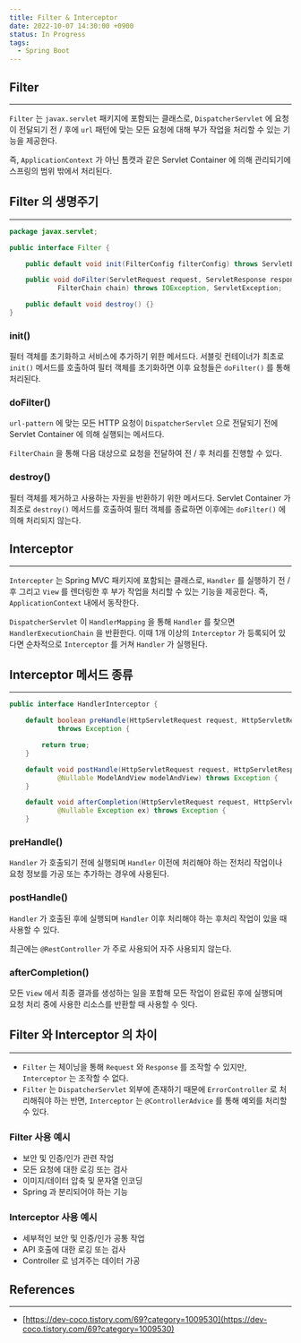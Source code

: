 ```yaml
---
title: Filter & Interceptor
date: 2022-10-07 14:30:00 +0900
status: In Progress
tags:
  - Spring Boot
---
```


## Filter

---

`Filter` 는 `javax.servlet` 패키지에 포함되는 클래스로, `DispatcherServlet` 에 요청이 전달되기 전 / 후에 `url` 패턴에 맞는 모든 요청에 대해 부가 작업을 처리할 수 있는 기능을 제공한다.

즉, `ApplicationContext` 가 아닌 톰캣과 같은 Servlet Container 에 의해 관리되기에 스프링의 범위 밖에서 처리된다.

## Filter 의 생명주기

---

```java
package javax.servlet;

public interface Filter {

    public default void init(FilterConfig filterConfig) throws ServletException {}

    public void doFilter(ServletRequest request, ServletResponse response,
            FilterChain chain) throws IOException, ServletException;

    public default void destroy() {}
}
```

### init()

필터 객체를 초기화하고 서비스에 추가하기 위한 메서드다. 서블릿 컨테이너가 최초로 `init()` 메서드를 호출하여 필터 객체를 초기화하면 이후 요청들은 `doFilter()` 를 통해 처리된다.

### doFilter()

`url-pattern` 에 맞는 모든 HTTP 요청이 `DispatcherServlet` 으로 전달되기 전에 Servlet Container 에 의해 실행되는 메서드다.

`FilterChain` 을 통해 다음 대상으로 요청을 전달하여 전 / 후 처리를 진행할 수 있다.

### destroy()

필터 객체를 제거하고 사용하는 자원을 반환하기 위한 메서드다. Servlet Container 가 최초로 `destroy()` 메서드를 호출하여 필터 객체를 종료하면 이후에는 `doFilter()` 에 의해 처리되지 않는다.

## Interceptor

---

`Intercepter` 는 Spring MVC 패키지에 포함되는 클래스로, `Handler` 를 실행하기 전 / 후 그리고 `View` 를 렌더링한 후 부가 작업을 처리할 수 있는 기능을 제공한다. 즉, `ApplicationContext` 내에서 동작한다.

`DispatcherServlet` 이 `HandlerMapping` 을 통해 `Handler` 를 찾으면 `HandlerExecutionChain` 을 반환한다. 이때 1개 이상의 `Interceptor` 가 등록되어 있다면 순차적으로 `Interceptor` 를 거쳐 `Handler` 가 실행된다.

## Interceptor 메서드 종류

---

```java
public interface HandlerInterceptor {

	default boolean preHandle(HttpServletRequest request, HttpServletResponse response, Object handler)
			throws Exception {

		return true;
	}

	default void postHandle(HttpServletRequest request, HttpServletResponse response, Object handler,
			@Nullable ModelAndView modelAndView) throws Exception {
	}

	default void afterCompletion(HttpServletRequest request, HttpServletResponse response, Object handler,
			@Nullable Exception ex) throws Exception {
	}
```

### preHandle()

`Handler` 가 호출되기 전에 실행되며 `Handler` 이전에 처리해야 하는 전처리 작업이나 요청 정보를 가공 또는 추가하는 경우에 사용된다.

### postHandle()

`Handler` 가 호출된 후에 실행되며 `Handler` 이후 처리해야 하는 후처리 작업이 있을 때 사용할 수 있다.

최근에는 `@RestController` 가 주로 사용되어 자주 사용되지 않는다.

### afterCompletion()

모든 `View` 에서 최종 결과를 생성하는 일을 포함해 모든 작업이 완료된 후에 실행되며 요청 처리 중에 사용한 리소스를 반환할 때 사용할 수 잇다.

## Filter 와 Interceptor 의 차이

---

- `Filter` 는 체이닝을 통해 `Request` 와 `Response` 를 조작할 수 있지만, `Interceptor` 는 조작할 수 없다.
- `Filter` 는 `DispatcherServlet` 외부에 존재하기 때문에 `ErrorController` 로 처리해줘야 하는 반면, `Interceptor` 는 `@ControllerAdvice` 를 통해 예외를 처리할 수 있다.

### Filter 사용 예시

- 보안 및 인증/인가 관련 작업
- 모든 요청에 대한 로깅 또는 검사
- 이미지/데이터 압축 및 문자열 인코딩
- Spring 과 분리되어야 하는 기능

### Interceptor 사용 예시

- 세부적인 보안 및 인증/인가 공통 작업
- API 호출에 대한 로깅 또는 검사
- Controller 로 넘겨주는 데이터 가공

## References

---

- [https://dev-coco.tistory.com/69?category=1009530](https://dev-coco.tistory.com/69?category=1009530)
